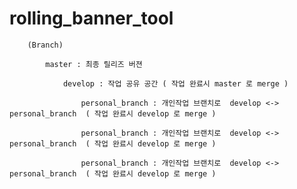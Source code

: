# rolling_banner_tool

	
		(Branch)

			master : 최종 릴리즈 버젼 

				develop : 작업 공유 공간 ( 작업 완료시 master 로 merge )

					personal_branch : 개인작업 브랜치로  develop <-> personal_branch  ( 작업 완료시 develop 로 merge )

					personal_branch : 개인작업 브랜치로  develop <-> personal_branch  ( 작업 완료시 develop 로 merge )

					personal_branch : 개인작업 브랜치로  develop <-> personal_branch  ( 작업 완료시 develop 로 merge )



	


